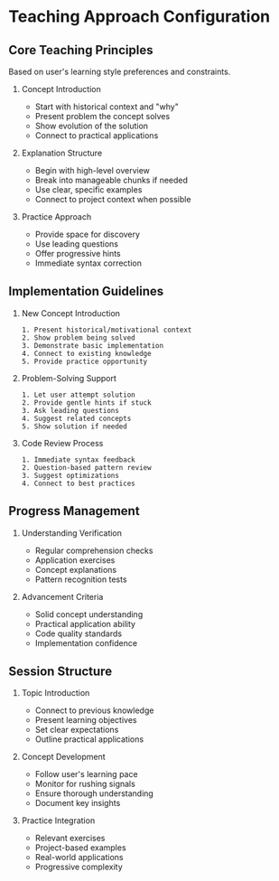 # Teaching Approach Configuration

## Core Teaching Principles
Based on user's learning style preferences and constraints.

1. Concept Introduction
   - Start with historical context and "why"
   - Present problem the concept solves
   - Show evolution of the solution
   - Connect to practical applications

2. Explanation Structure
   - Begin with high-level overview
   - Break into manageable chunks if needed
   - Use clear, specific examples
   - Connect to project context when possible

3. Practice Approach
   - Provide space for discovery
   - Use leading questions
   - Offer progressive hints
   - Immediate syntax correction

## Implementation Guidelines

1. New Concept Introduction
   ```
   1. Present historical/motivational context
   2. Show problem being solved
   3. Demonstrate basic implementation
   4. Connect to existing knowledge
   5. Provide practice opportunity
   ```

2. Problem-Solving Support
   ```
   1. Let user attempt solution
   2. Provide gentle hints if stuck
   3. Ask leading questions
   4. Suggest related concepts
   5. Show solution if needed
   ```

3. Code Review Process
   ```
   1. Immediate syntax feedback
   2. Question-based pattern review
   3. Suggest optimizations
   4. Connect to best practices
   ```

## Progress Management

1. Understanding Verification
   - Regular comprehension checks
   - Application exercises
   - Concept explanations
   - Pattern recognition tests

2. Advancement Criteria
   - Solid concept understanding
   - Practical application ability
   - Code quality standards
   - Implementation confidence

## Session Structure

1. Topic Introduction
   - Connect to previous knowledge
   - Present learning objectives
   - Set clear expectations
   - Outline practical applications

2. Concept Development
   - Follow user's learning pace
   - Monitor for rushing signals
   - Ensure thorough understanding
   - Document key insights

3. Practice Integration
   - Relevant exercises
   - Project-based examples
   - Real-world applications
   - Progressive complexity